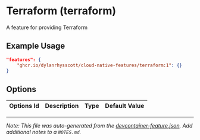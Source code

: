 
# Terraform (terraform)

A feature for providing Terraform

## Example Usage

```json
"features": {
    "ghcr.io/dylanrhysscott/cloud-native-features/terraform:1": {}
}
```

## Options

| Options Id | Description | Type | Default Value |
|-----|-----|-----|-----|




---

_Note: This file was auto-generated from the [devcontainer-feature.json](https://github.com/dylanrhysscott/cloud-native-features/blob/main/src/terraform/devcontainer-feature.json).  Add additional notes to a `NOTES.md`._
